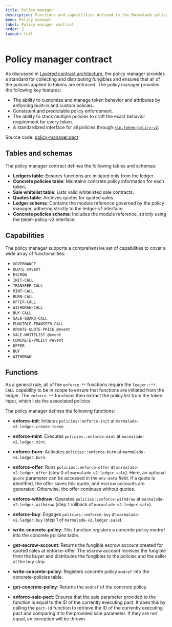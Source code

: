 ```yaml
---
title: Policy manager
description: Functions and capabilities defined in the Marmalade policy manager contract enforce the policies you select for tokens and token-related operations.
menu: Policy manager
label: Policy manager contract
order: 2
layout: full
---
```


# Policy manager contract

As discussed in [Layered contract architecture](/build/nft-marmalade/architecture), the policy manager provides a standard for collecting and distributing fungibles and ensures that all of the policies applied to tokens are enforced.
The policy manager provides the following key features:

- The ability to customize and manage token behavior and attributes by enforcing built-in and custom policies.
- Consistent and predictable policy enforcement.
- The ability to stack multiple policies to craft the exact behavior requirement for every token.
- A standardized interface for all policies through
    [`kip.token-policy-v2`](https://github.com/kadena-io/marmalade/blob/main/pact/kip/token-policy-v2.pact).

Source code: [policy-manager.pact](https://github.com/kadena-io/marmalade/blob/main/pact/policy-manager/policy-manager.pact)

## Tables and schemas

The policy manager contract defines the following tables and schemas:

- **Ledgers table**: Ensures functions are initiated only from the ledger.
- **Concrete policies table**: Maintains concrete policy information for each
  token.
- **Sale whitelist table**: Lists valid whitelisted sale contracts.
- **Quotes table**: Archives quotes for quoted sales.
- **Ledger schema**: Contains the module reference governed by the policy
  manager, adhering strictly to the ledger-v1 interface.
- **Concrete policies schema**: Includes the module reference, strictly using
  the token-policy-v2 interface.

## Capabilities

The policy manager supports a comprehensive set of capabilities to cover a wide
array of functionalities:

- `GOVERNANCE`
- `QUOTE @event`
- `ESCROW`
- `INIT-CALL`
- `TRANSFER-CALL`
- `MINT-CALL`
- `BURN-CALL`
- `OFFER-CALL`
- `WITHDRAW-CALL`
- `BUY-CALL`
- `SALE-GUARD-CALL`
- `FUNGIBLE-TRANSFER-CALL`
- `UPDATE-QUOTE-PRICE @event`
- `SALE-WHITELIST @event`
- `CONCRETE-POLICY @event`
- `OFFER`
- `BUY`
- `WITHDRAW`

## Functions

As a general rule, all of the `enforce-**` functions require the `ledger::**-CALL`
capability to be in scope to ensure that functions are initiated from the ledger.
The `enforce-**` functions then extract the policy list from the token input, which lists
the associated policies.

The policy manager defines the following functions:

- **enforce-init**: Initiates `policies::enforce-init` at `marmalade-v2.ledger.create-token`.
- **enforce-mint**: Executes `policies::enforce-mint` at `marmalade-v2.ledger.mint`.
- **enforce-burn**: Activates `policies::enforce-burn` at `marmalade-v2.ledger.burn`.
- **enforce-offer**: Runs `policies::enforce-offer` at `marmalade-v2.ledger.offer` (step 0 of `marmalade-v2.ledger.sale`). 
  Here, an optional `quote` parameter can be accessed in the `env-data` field. 
  If a quote is identified, the offer saves this quote, and escrow accounts are generated.
  Otherwise, the offer continues without quotes.
- **enforce-withdraw**: Operates `policies::enforce-withdraw` at `marmalade-v2.ledger.withdraw` (step 1 rollback of `marmalade-v2.ledger.sale`).
- **enforce-buy**: Engages `policies::enforce-buy` at `marmalade-v2.ledger.buy` (step 1 of `marmalade-v2.ledger.sale`).
- **write-concrete-policy**: This function registers a concrete policy modref into the concrete policies table.

- **get-escrow-account**: Returns the fungible escrow account created for quoted sales at enforce-offer. 
  The escrow account receives the fungible from the buyer and distributes the fungibles to the policies and the seller at the buy step.

- **write-concrete-policy**: Registers concrete policy `modref` into the concrete-policies table.

- **get-concrete-policy**: Returns the `modref` of the concrete policy.

- **enforce-sale-pact**: Ensures that the sale parameter provided to the function is equal to the ID of the currently executing pact. 
  It does this by calling the `pact-id` function to retrieve the ID of the currently executing pact and comparing it to the provided sale parameter. 
  If they are not equal, an exception will be thrown.
